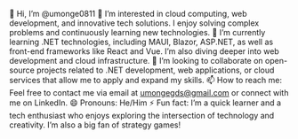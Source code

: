 👋 Hi, I’m @umonge0811
👀 I’m interested in cloud computing, web development, and innovative tech solutions. I enjoy solving complex problems and continuously learning new technologies.
🌱 I’m currently learning .NET technologies, including MAUI, Blazor, ASP.NET, as well as front-end frameworks like React and Vue. I’m also diving deeper into web development and cloud infrastructure.
💞️ I’m looking to collaborate on open-source projects related to .NET development, web applications, or cloud services that allow me to apply and expand my skills.
📫 How to reach me: Feel free to contact me via email at umongegds@gmail.com or connect with me on LinkedIn.
😄 Pronouns: He/Him
⚡ Fun fact: I’m a quick learner and a tech enthusiast who enjoys exploring the intersection of technology and creativity. I’m also a big fan of strategy games!


<!---
umonge0811/umonge0811 is a ✨ special ✨ repository because its `README.md` (this file) appears on your GitHub profile.
You can click the Preview link to take a look at your changes.
--->
